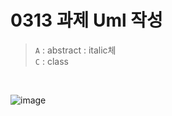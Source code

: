 # 0313 과제 Uml 작성
> `A` : abstract : italic체  
> `C` : class
<br/>

![image](https://github.com/yujiyeong/learn_dart_together/assets/149862753/712a7468-77b8-4124-a4c4-4935ecf82c97)
